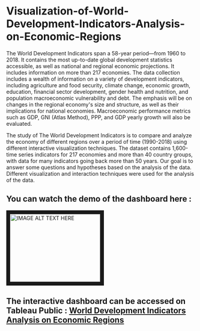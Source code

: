 # Visualization-of-World-Development-Indicators-Analysis-on-Economic-Regions

The World Development Indicators span a 58-year period—from 1960 to 2018. It contains the most up-to-date global development statistics accessible, as well as national and regional economic projections. It includes information on more than 217 economies. The data collection includes a wealth of information on a variety of development indicators, including agriculture and food security, climate change, economic growth, education, financial sector development, gender health and nutrition, and population macroeconomic vulnerability and debt. The emphasis will be on changes in the regional economy's size and structure, as well as their implications for national economies. Macroeconomic performance metrics such as GDP, GNI (Atlas Method), PPP, and GDP yearly growth will also be evaluated.

The study of The World Development Indicators is to compare and analyze the economy of different regions over a period of time (1990-2018) using different interactive visualization techniques. The dataset contains 1,600-time series indicators for 217 economies and more than 40 country groups, with data for many indicators going back more than 50 years. Our goal is to answer some questions and hypotheses based on the analysis of the data. Different visualization and interaction techniques were used for the analysis of the data.

## You can watch the demo of the dashboard here :

<a href="https://www.youtube.com/watch?v=-2Ytnk78kmg&t=7s&ab_channel=RehanFazal" target="_blank"><img src="http://img.youtube.com/vi/-2Ytnk78kmg&t=7s/3.jpg" 
alt="IMAGE ALT TEXT HERE" width="240" height="180" border="10" /></a>


## The interactive dashboard can be accessed on Tableau Public : [World Development Indicators Analysis on Economic Regions](https://public.tableau.com/views/WorldDevelopmentIndicatorsAnalysisonEconomicRegions/FinalDashboard?:language=en-GB&publish=yes&:display_count=n&:origin=viz_share_link)
